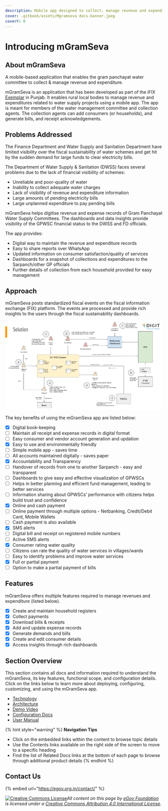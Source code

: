 ```yaml
---
description: Mobile app designed to collect, manage revenue and expenditure
cover: .gitbook/assets/Mgramseva docs-banner.jpeg
coverY: 0
---
```


# Introducing mGramSeva

## About mGramSeva

A mobile-based application that enables the gram panchayat water committee to collect & manage revenue and expenditure.

mGramSeva is an application that has been developed as part of the iFIX [Exemplar](broken-reference) in Punjab. It enables rural local bodies to manage revenue and expenditures related to water supply projects using a mobile app. The app is meant for members of the water management committee and collection agents. The collection agents can add consumers (or households), and generate bills, and receipt acknowledgements.

## Problems Addressed

The Finance Department and Water Supply and Sanitation Department have limited visibility over the fiscal sustainability of water schemes and get hit by the sudden demand for large funds to clear electricity bills.

The Department of Water Supply & Sanitation (DWSS) faces several problems due to the lack of financial visibility of schemes:

* Unreliable and poor-quality of water&#x20;
* Inability to collect adequate water charges&#x20;
* Lack of visibility of revenue and expenditure information&#x20;
* Large amounts of pending electricity bills&#x20;
* Large unplanned expenditure to pay pending bills

mGramSeva helps digitise revenue and expense records of Gram Panchayat Water Supply Committees. The dashboards and data insights provide visibility of the GPWSC financial status to the DWSS and FD officials.&#x20;

The app provides:

* Digital  way to maintain the revenue and expenditure records
* Easy to share reports over WhatsApp
* Updated information on consumer satisfaction/quality of services
* Dashboards for a snapshot of collections and expenditures to the Sarpanch/other GP officials
* Further details of collection from each household provided for easy management

## Approach

mGramSeva posts standardized fiscal events on the fiscal information exchange (FIX) platform. The events are processed and provide rich insights to the users through the fiscal sustainability dashboards.

![mGramSeva Solutions Approach](<.gitbook/assets/Partner Webinar - Feb 2022.png>)

The key benefits of using the mGramSeva app are listed below:

* [x] Digital book-keeping&#x20;
* [ ] Maintain all receipt and expense records in digital format&#x20;
* [ ] Easy consumer and vendor account generation and updation
* [x] Easy to use and environmentally friendly&#x20;
* [ ] Simple mobile app - saves time&#x20;
* [ ] All accounts maintained digitally - saves paper
* [x] Accountability and Transparency&#x20;
* [ ] Handover of records from one to another Sarpanch - easy and transparent&#x20;
* [ ] Dashboards to give easy and effective visualization of GPWSCs&#x20;
* [ ] Helps in better planning and efficient fund management, leading to better services&#x20;
* [ ] Information sharing about GPWSCs’ performance with citizens helps build trust and confidence
* [x] Online and cash payment
* [ ] Online payment through multiple options - Netbanking, Credit/Debit Card, Mobile Wallets&#x20;
* [ ] Cash payment is also available
* [x] SMS alerts&#x20;
* [ ] Digital bill and receipt on registered mobile numbers&#x20;
* [ ] Active SMS alerts
* [x] Consumer rating water quality&#x20;
* [ ] Citizens can rate the quality of water services in villages/wards&#x20;
* [ ] Easy to identify problems and improve water services
* [x] Full or partial payment
* [ ] Option to make a partial payment of bills&#x20;

## Features

mGramSeva offers multiple features required to manage revenues and expenditure (listed below).

* [x] Create and maintain household registers
* [x] Collect payments
* [x] Download bills & receipts
* [x] Add and update expense records
* [x] Generate demands and bills
* [x] Create and edit consumer details
* [x] Access insights through rich dashboards

## Section Overview

This section contains all docs and information required to understand the mGramSeva, its key features, functional scope, and configuration details. Click on the links below to learn more about deploying, configuring, customizing, and using the mGramSeva app.

* [Technology ](introducing-mgramseva/platform/technology.md)
* [Architecture](introducing-mgramseva/platform/architecture.md)
* [Demo Video](introducing-mgramseva/platform/demo-video.md)
* [Configuration Docs](introducing-mgramseva/platform/configuration-docs/)
* [User Manual](introducing-mgramseva/product-docs/user-docs/user-manual.md)

{% hint style="warning" %}
**Navigation Tips**

* Click on the embedded links within the content to browse topic details
* Use the Contents links available on the right side of the screen to move to a specific heading
* Find the list of Related Docs links at the bottom of each page to browse through additional product details
{% endhint %}

## Contact Us

{% embed url="https://egov.org.in/contact/" %}



&#x20;[![Creative Commons License](https://i.creativecommons.org/l/by/4.0/80x15.png)_​_](http://creativecommons.org/licenses/by/4.0/)_All content on this page by_ [_eGov Foundation_](https://egov.org.in/) _is licensed under a_ [_Creative Commons Attribution 4.0 International License_](http://creativecommons.org/licenses/by/4.0/)_._

